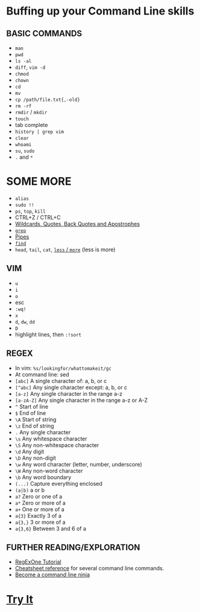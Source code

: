 # Buffing up your Command Line skills

## BASIC COMMANDS
+ `man`
+ `pwd`
+ `ls -al`
+ `diff`, `vim -d`
+ `chmod`
+ `chown`
+ `cd`
+ `mv`
+ `cp /path/file.txt{,-old}`
+ `rm -rf`
+ `rmdir` / `mkdir`
+ `touch`
+ tab complete
+ `history | grep vim`
+ `clear`
+ `whoami`
+ `su`, `sudo`
+ `.` and `*`

# SOME MORE
+ `alias`
+ `sudo !!`
+ `ps`, `top`, `kill`
+ CTRL+Z / CTRL+C
+ [Wildcards, Quotes, Back Quotes and Apostrophes](http://www.codecoffee.com/tipsforlinux/articles/26-1.html)
+ [`grep`](http://www.codecoffee.com/tipsforlinux/articles/25.html)
+ [Pipes](http://www.codecoffee.com/tipsforlinux/articles/24.html)
+ [`find`](http://www.codecoffee.com/tipsforlinux/articles/21.html)
+ `head`, `tail`, `cat`, [`less` / `more`](http://cli.learncodethehardway.org/book/ex12.html) (less is more)

## VIM
+ `u`
+ `i`
+ `o`
+ esc
+ `:wq!`
+ `x`
+ `d`, `dw`, `dd`
+ `D`
+ highlight lines, then `:!sort`

## REGEX
+ In vim: `%s/lookingfor/whattomakeit/gc`
+ At command line: sed
+ `[abc]`	A single character of: a, b, or c
+ `[^abc]`	Any single character except: a, b, or c
+ `[a-z]`	Any single character in the range a-z
+ `[a-zA-Z]`	Any single character in the range a-z or A-Z
+ `^`	Start of line
+ `$`	End of line
+ `\A`	Start of string
+ `\z`	End of string
+ `.`	Any single character
+ `\s`	Any whitespace character
+ `\S`	Any non-whitespace character
+ `\d`	Any digit
+ `\D`	Any non-digit
+ `\w`	Any word character (letter, number, underscore)
+ `\W`	Any non-word character
+ `\b`	Any word boundary
+ `(...)`	Capture everything enclosed
+ `(a|b)`	a or b
+ `a?`	Zero or one of a
+ `a*`	Zero or more of a
+ `a+`	One or more of a
+ `a{3}`	Exactly 3 of a
+ `a{3,}`	3 or more of a
+ `a{3,6}`	Between 3 and 6 of a

## FURTHER READING/EXPLORATION
+ [RegExOne Tutorial](http://regexone.com/)
+ [Cheatsheet reference](http://www.pixelbeat.org/cmdline.html) for several command line commands.
+ [Become a command line ninja](http://lifehacker.com/5743814/become-a-command-line-ninja-with-these-time-saving-shortcuts)

# [Try It](try-it.md)
